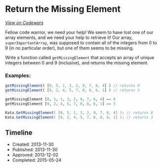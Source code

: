 # Return the Missing Element
[*View on Codewars*](https://www.codewars.com/kata/return-the-missing-element)

Fellow code warrior, we need your help! We seem to have lost one of our array elements, and we need your help to retrieve it! Our array, `superImportantArray`, was supposed to contain all of the integers from 0 to 9 (in no particular order), but one of them seems to be missing.

Write a function called `getMissingElement` that accepts an array of unique integers between 0 and 9 (inclusive), and returns the missing element. 

### Examples:
```javascript
getMissingElement( [0, 5, 1, 3, 2, 9, 7, 6, 4] ) // returns 8
getMissingElement( [9, 2, 4, 5, 7, 0, 8, 6, 1] ) // returns 3
```
```haskell
getMissingElement [0, 5, 1, 3, 2, 9, 7, 6, 4] == 8
getMissingElement [9, 2, 4, 5, 7, 0, 8, 6, 1] == 3
```

```csharp
Kata.GetMissingElement( [0, 5, 1, 3, 2, 9, 7, 6, 4] ); // returns 8
Kata.GetMissingElement( [9, 2, 4, 5, 7, 0, 8, 6, 1] ); // returns 3
```


## Timeline
- Created: 2013-11-30
- Published: 2013-11-30
- Approved: 2013-12-02
- Completed: 2015-05-24